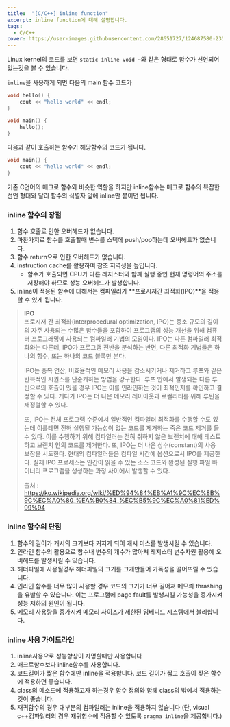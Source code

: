 ```yaml
---
title:  "[C/C++] inline function"
excerpt: inline function에 대해 설명합니다.
tags:
  - C/C++
cover: https://user-images.githubusercontent.com/28651727/124687580-23525080-df10-11eb-987b-9a5d97550718.png
---
```


Linux kernel의 코드를 보면 `static inline void ~`와 같은 형태로 함수가 선언되어 있는것을 볼 수 있습니다.

`inline`을 사용하게 되면 다음의 main 함수 코드가 
```cpp
void hello() {
    cout << "hello world" << endl;
}

void main() {
    hello();
}
```

다음과 같이 호출하는 함수가 해당함수의 코드가 됩니다.
```cpp
void main() {
    cout << "hello world" << endl;
}
```
기존 C언어의 매크로 함수와 비슷한 역할을 하지만 inline함수는 매크로 함수의 복잡한 선언 형태와 달리 함수의 식별자 앞에 inline만 붙이면 됩니다.

### inline 함수의 장점
1. 함수 호출로 인한 오버헤드가 없습니다.
2. 마찬가지로 함수를 호출할때 변수를 스택에 push/pop하는데 오버헤드가 없습니다.
3. 함수 return으로 인한 오버헤드가 없습니다.
4. instruction cache를 활용하여 참조 지역성을 높입니다.
   - 함수가 호출되면 CPU가 다른 레지스터와 함께 실행 중인 현재 명령어의 주소를 저장해야 하므로 성능 오버헤드가 발생합니다.
5. inline이 적용된 함수에 대해서는 컴파일러가 **프로시저간 최적화(IPO)**을 적용할 수 있게 됩니다.

> **IPO** <br>
> 프로시저 간 최적화(interprocedural optimization, IPO)는 중소 규모의 길이의 자주 사용되는 수많은 함수들을 포함하여 프로그램의 성능 개선을 위해 컴퓨터 프로그래밍에 사용되는 컴파일러 기법의 모임이다. IPO는 다른 컴파일러 최적화와는 다른데, IPO가 프로그램 전반을 분석하는 반면, 다른 최적화 기법들은 하나의 함수, 또는 하나의 코드 블록만 본다.
> 
>IPO는 중복 연산, 비효율적인 메모리 사용을 감소시키거나 제거하고 루프와 같은 반복적인 시퀀스를 단순케하는 방법을 강구한다. 루프 안에서 발생되는 다른 루틴으로의 호출이 있을 경우 IPO는 이를 인라인하는 것이 최적인지를 확인하고 결정할 수 있다. 게다가 IPO는 더 나은 메모리 레이아웃과 로컬리티를 위해 루틴을 재정렬할 수 있다.
>
>또, IPO는 전체 프로그램 수준에서 일반적인 컴파일러 최적화를 수행할 수도 있는데 이를테면 전혀 실행될 가능성이 없는 코드를 제거하는 죽은 코드 제거를 들 수 있다. 이를 수행하기 위해 컴파일러는 전혀 취하지 않은 브랜치에 대해 테스트하고 브랜치 안의 코드를 제거한다. 또, IPO는 더 나은 상수(constant)의 사용 보장을 시도한다. 현대의 컴파일러들은 컴파일 시간에 옵션으로서 IPO를 제공한다. 실제 IPO 프로세스는 인간이 읽을 수 있는 소스 코드와 완성된 실행 파일 바이너리 프로그램을 생성하는 과정 사이에서 발생할 수 있다.
>
> 출처 : https://ko.wikipedia.org/wiki/%ED%94%84%EB%A1%9C%EC%8B%9C%EC%A0%80_%EA%B0%84_%EC%B5%9C%EC%A0%81%ED%99%94

### inline 함수의 단점
1. 함수의 길이가 캐시의 크기보다 커지게 되어 캐시 미스를 발생시킬 수 있습니다.
2. 인라인 함수의 활용으로 함수내 변수의 개수가 많아져 레지스터 변수자원 활용에 오버헤드를 발생시킬 수 있습니다. 
3. 헤더파일에 사용될경우 헤더파일의 크기를 크게만들어 가독성을 떨어뜨릴 수 있습니다.
4. 인라인 함수를 너무 많이 사용할 경우 코드의 크기가 너무 길어져 메모릐 thrashing을 유발할 수 있습니다. 이는 프로그램에 page fault를 발생시킬 가능성을 증가시켜 성능 저하의 원인이 됩니다.
5. 메모리 사용량을 증가시켜 메모리 사이즈가 제한된 임베디드 시스템에서 불리합니다. 

### inline 사용 가이드라인
1. inline사용으로 성능향상이 자명할때만 사용합니다
2. 매크로함수보다 inline함수를 사용합니다.
3. 코드길이가 짧은 함수에만 inline을 적용합니다. 코드 길이가 짧고 호출이 잦은 함수에 적용하면 좋습니다.
4. class의 메소드에 적용하고자 하는경우 함수 정의와 함께 class의 밖에서 적용하는것이 좋습니다.
5. 재귀함수의 경우 대부분의 컴파일러는 inline을 적용하지 않습니다 (단, visual c++컴파일러의 경우 재귀함수에 적용할 수 있도록 `pragma inline`을 제공합니다.)
